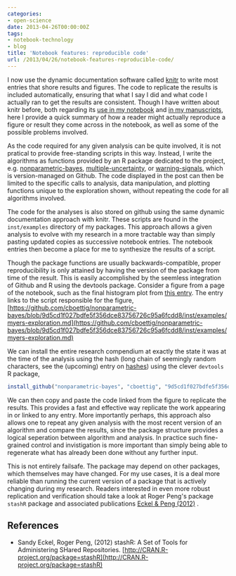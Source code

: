 ```yaml
---
categories:
- open-science
date: 2013-04-26T00:00:00Z
tags:
- notebook-technology
- blog
title: 'Notebook features: reproducible code'
url: /2013/04/26/notebook-features-reproducible-code/
---
```


I now use the dynamic documentation software called
[knitr](http://yihui.name/knitr) to write most entries that shore results
and figures. The code to replicate the results is included automatically,
ensuring that what I say I did and what code I actually ran to get the
results are consistent.  Though I have written about knitr before, both regarding
its [use in my notebook](http://carlboettiger.info/2012/03/21/knitr-github-and-a-new-phase-for-the-lab-notebook.html) and 
[in my manuscripts](http://carlboettiger.info/2012/04/07/writing-reproducibly-in-the-open-with-knitr.html),
here I provide a quick summary of how a reader might actually reproduce
a figure or result they come across in the notebook, as well as some of 
the possible problems involved.  



As the code required for any given analysis can be quite involved, it 
is not pratical to provide free-standing scripts in this way.  Instead,
I write the algorithms as functions provided by an R package dedicated 
to the project, e.g. [nonparametric-bayes](http://github.com/cboettig/nonparametric-bayes), [multiple-uncertainty](http://github.com/cboettig/multiple_uncertainty),
or [warning-signals](http://github.com/cboettig/earlywarning), which is version-managed on Github.  The code 
displayed in the post can then be limited to the specific calls to 
analysis, data manipulation, and plotting functions unique to the 
exploration shown, without repeating the code for all algorithms involved.

The code for the analyses is also stored on github using the same 
dynamic documentation approach with knitr.  These scripts are found
in the `inst/examples` directory of my packages.  This approach allows
a given analysis to evolve with my research in a more tractable way than
simply pasting updated copies as successive notebook entries.  The
notebook entries then become a place for me to synthesize the results
of a script.  


Though the package functions are usually backwards-compatible, proper 
reproducibility is only attained by having the version of the package 
from time of the result.  This is easily accomplished by the seemless
integration of Github and R using the devtools package. Consider a figure
from a page of the notebook, such as the final histogram plot from [this entry](http://www.carlboettiger.info/2012/12/20/results-comparing-gp-to-parametric.html).  The entry links to the script responsible for the figure,
[https://github.com/cboettig/nonparametric-bayes/blob/9d5cd1f027bdfe5f356dce83756726c95a6fcdd8/inst/examples/myers-exploration.md](https://github.com/cboettig/nonparametric-bayes/blob/9d5cd1f027bdfe5f356dce83756726c95a6fcdd8/inst/examples/myers-exploration.md)

We can install the entire research compendium at exactly the state it was at 
the time of the analysis using the hash (long chain of seemingly random characters, 
see the (upcoming) entry on [hashes]()) using the clever `devtools` R package,

```r
install_github("nonparametric-bayes", "cboettig", "9d5cd1f027bdfe5f356dce83756726c95a6fcdd8") 
```

We can then copy and paste the code linked from the figure to replicate
the results.  This provides a fast and effective way replicate the
work appearing in or linked to any entry.  More importantly perhaps,
this approach also allows one to repeat any given analysis with the most
recent version of an algorithm and compare the results, since the package
structure provides a logical seperation between algorithm and analysis.
In practice such fine-grained control and invistigation is more important
than simply being able to regenerate what has already been done without
any further input.


This is not entirely failsafe. The package may depend on
other packages, which themselves may have changed.  For my use cases, it
is a deal more reliable than running the current version of a package
that is actively changing during my research.  Readers interested
in even more robust replication and verification should take a look
at Roger Peng's package `stashR` package and associated publications
<span class="showtooltip" data-html="true" title="<p>Eckel S and Peng RD (2012). stashR: A Set of Tools for Administering SHared Repositories. R package version 0.3-5."><a href="http://CRAN.R-project.org/package=stashR">Eckel & Peng (2012)</a></span> .


## References


- Sandy Eckel, Roger Peng,   (2012) stashR: A Set of Tools for Administering SHared Repositories.  [http://CRAN.R-project.org/package=stashR](http://CRAN.R-project.org/package=stashR)


